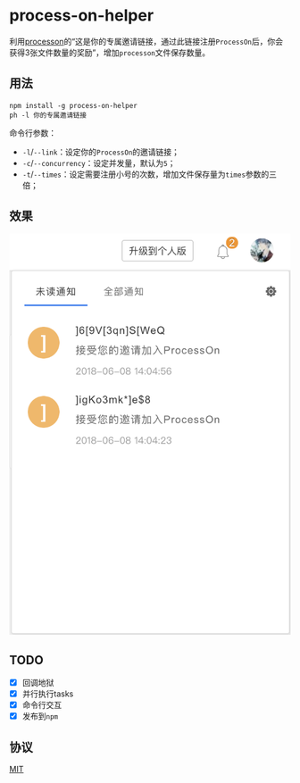# process-on-helper
利用[processon](https://www.processon.com/)的“这是你的专属邀请链接，通过此链接注册`ProcessOn`后，你会获得3张文件数量的奖励”，增加`processon`文件保存数量。

## 用法
```
npm install -g process-on-helper
ph -l 你的专属邀请链接
```

命令行参数：

* `-l`/`--link`：设定你的`ProcessOn`的邀请链接；
* `-c`/`--concurrency`：设定并发量，默认为`5`；
* `-t`/`--times`：设定需要注册小号的次数，增加文件保存量为`times`参数的三倍；

## 效果

![](./images/1.png)

## TODO
- [x] 回调地狱
- [x] 并行执行tasks
- [x] 命令行交互
- [x] 发布到`npm`

## 协议
[MIT](./LICENSE)